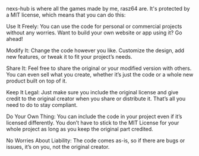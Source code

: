 nexs-hub is where all  the games made by me, rasz64 are. It's protected by a MIT license, which means that you can do this:

Use It Freely: You can use the code for personal or commercial projects without any worries. Want to build your own website or app using it? Go ahead!

Modify It: Change the code however you like. Customize the design, add new features, or tweak it to fit your project’s needs.

Share It: Feel free to share the original or your modified version with others. You can even sell what you create, whether it’s just the code or a whole new product built on top of it.

Keep It Legal: Just make sure you include the original license and give credit to the original creator when you share or distribute it. That’s all you need to do to stay compliant.

Do Your Own Thing: You can include the code in your project even if it’s licensed differently. You don’t have to stick to the MIT License for your whole project as long as you keep the original part credited.

No Worries About Liability: The code comes as-is, so if there are bugs or issues, it’s on you, not the original creator.
